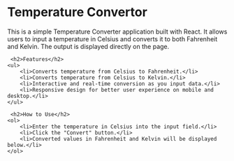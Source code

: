<html>
  <head>
  </head>
  <body>
    <h1>Temperature Convertor</h1>
    <p>This is a simple Temperature Converter application built with React. It allows users to     input a temperature in Celsius and converts it to both Fahrenheit and Kelvin. The output is displayed directly on the page.</p>

     <h2>Features</h2>
    <ul>
        <li>Converts temperature from Celsius to Fahrenheit.</li>
        <li>Converts temperature from Celsius to Kelvin.</li>
        <li>Interactive and real-time conversion as you input data.</li>
        <li>Responsive design for better user experience on mobile and desktop.</li>
    </ul>

     <h2>How to Use</h2>
    <ol>
        <li>Enter the temperature in Celsius into the input field.</li>
        <li>Click the "Convert" button.</li>
        <li>Converted values in Fahrenheit and Kelvin will be displayed below.</li>
    </ol>

  </body>
</html>
